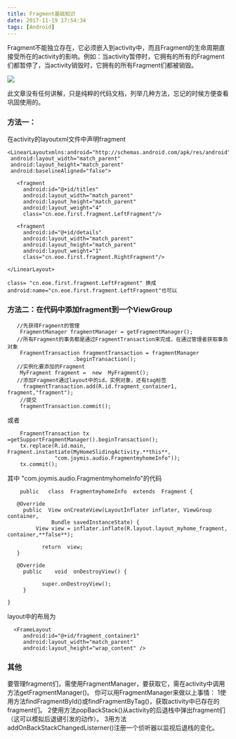 ```yaml
---
title: Fragment基础知识
date: 2017-11-19 17:54:34
tags: [Android]
---
```


Fragment不能独立存在，它必须嵌入到activity中，而且Fragment的生命周期直接受所在的activity的影响。例如：当activity暂停时，它拥有的所有的Fragment们都暂停了，当activity销毁时，它拥有的所有Fragment们都被销毁。





![](https://upload-images.jianshu.io/upload_images/2210217-8d748ff4a0e8a124.png?imageMogr2/auto-orient/strip%7CimageView2/2/w/500)





此文章没有任何讲解，只是纯粹的代码文档，列举几种方法，忘记的时候方便查看巩固使用的。

### 方法一：

在activity的layoutxml文件中声明fragment

```
<LinearLayoutxmlns:android="http://schemas.android.com/apk/res/android"
 android:layout_width="match_parent"
 android:layout_height="match_parent"
 android:baselineAligned="false">

   <fragment
     android:id="@+id/titles"
     android:layout_width="match_parent"
     android:layout_height="match_parent"
     android:layout_weight="4"
     class="cn.eoe.first.fragment.LeftFragment"/>

   <fragment
     android:id="@+id/details"
     android:layout_width="match_parent"
     android:layout_height="match_parent"
     android:layout_weight="1"
     class="cn.eoe.first.fragment.RightFragment"/>

</LinearLayout>

class= "cn.eoe.first.fragment.LeftFragment" 换成
android:name="cn.eoe.first.fragment.LeftFragment"也可以 

```

### 方法二：在代码中添加fragment到一个ViewGroup

```
   //先获得Fragment的管理
    FragmentManager fragmentManager = getFragmentManager();
   //所有Fragment的事务都是通过FragmentTransaction来完成，在通过管理者获取事务对象
    FragmentTransaction fragmentTransaction = fragmentManager
                     .beginTransaction();
   //实例化要添加的Fragment
    MyFragment fragment =  new  MyFragment();
   //添加Fragment通过layout中的id，实例对象，还有tag标签
     fragmentTransaction.add(R.id.fragment_container1, fragment,"fragment");
    //提交
    fragmentTransaction.commit();

```

或者

```
    FragmentTransaction tx =getSupportFragmentManager().beginTransaction();
    tx.replace(R.id.main, Fragment.instantiate(MyHomeSlidingActivity.**this**,
               "com.joymis.audio.FragmentmyhomeInfo"));
    tx.commit();

```

其中 "com.joymis.audio.FragmentmyhomeInfo"的代码

```
    public   class  FragmentmyhomeInfo  extends  Fragment {

   @Override
     public  View onCreateView(LayoutInflater inflater, ViewGroup container,
              Bundle savedInstanceState) {
         View view = inflater.inflate(R.layout.layout_myhome_fragment, container,**false**);

           return  view;
   }

   @Override
     public    void  onDestroyView() {

           super.onDestroyView();
     }

}

```

layout中的布局为

```
  <FrameLayout
     android:id="@+id/fragment_container1"
     android:layout_width="match_parent"
     android:layout_height="wrap_content" />

```

### 其他

要管理fragment们，需使用FragmentManager，要获取它，需在activity中调用方法getFragmentManager()。
你可以用FragmentManager来做以上事情：
1使用方法findFragmentById()或findFragmentByTag()，获取activity中已存在的fragment们。
2使用方法popBackStack()从activity的后退栈中弹出fragment们（这可以模拟后退键引发的动作）。
3用方法addOnBackStackChangedListerner()注册一个侦听器以监视后退栈的变化。






